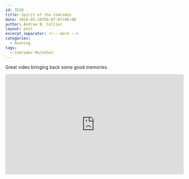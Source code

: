 ```yaml
---
id: 3520
title: Spirit of the Comrades
date: 2016-05-18T06:07:07+00:00
author: Andrew B. Collier
layout: post
excerpt_separator: <!-- more -->
categories:
  - Running
tags:
  - Comrades Marathon
---
```


Great video bringing back some good memories.

<!-- more -->

<iframe width="560" height="315" src="https://www.youtube.com/embed/fz2FtwTJ_eY" frameborder="0" allowfullscreen></iframe>
